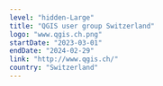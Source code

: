 ```yaml
---
level: "hidden-Large"
title: "QGIS user group Switzerland"
logo: "www.qgis.ch.png"
startDate: "2023-03-01"
endDate: "2024-02-29"
link: "http://www.qgis.ch/"
country: "Switzerland"
---
```

